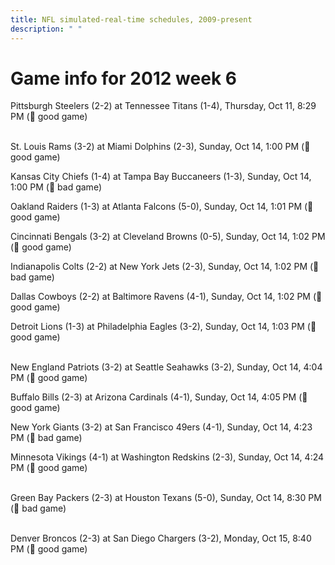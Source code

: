 ```yaml
---
title: NFL simulated-real-time schedules, 2009-present
description: " "
---
```


# Game info for 2012 week 6

Pittsburgh Steelers (2-2) at Tennessee Titans (1-4), Thursday, Oct 11, 8:29 PM (:football: good game)

<br/>St. Louis Rams (3-2) at Miami Dolphins (2-3), Sunday, Oct 14, 1:00 PM (:football: good game)

Kansas City Chiefs (1-4) at Tampa Bay Buccaneers (1-3), Sunday, Oct 14, 1:00 PM (:red_circle: bad game)

Oakland Raiders (1-3) at Atlanta Falcons (5-0), Sunday, Oct 14, 1:01 PM (:football: good game)

Cincinnati Bengals (3-2) at Cleveland Browns (0-5), Sunday, Oct 14, 1:02 PM (:football: good game)

Indianapolis Colts (2-2) at New York Jets (2-3), Sunday, Oct 14, 1:02 PM (:red_circle: bad game)

Dallas Cowboys (2-2) at Baltimore Ravens (4-1), Sunday, Oct 14, 1:02 PM (:football: good game)

Detroit Lions (1-3) at Philadelphia Eagles (3-2), Sunday, Oct 14, 1:03 PM (:football: good game)

<br/>New England Patriots (3-2) at Seattle Seahawks (3-2), Sunday, Oct 14, 4:04 PM (:football: good game)

Buffalo Bills (2-3) at Arizona Cardinals (4-1), Sunday, Oct 14, 4:05 PM (:football: good game)

New York Giants (3-2) at San Francisco 49ers (4-1), Sunday, Oct 14, 4:23 PM (:red_circle: bad game)

Minnesota Vikings (4-1) at Washington Redskins (2-3), Sunday, Oct 14, 4:24 PM (:football: good game)

<br/>Green Bay Packers (2-3) at Houston Texans (5-0), Sunday, Oct 14, 8:30 PM (:red_circle: bad game)

<br/>Denver Broncos (2-3) at San Diego Chargers (3-2), Monday, Oct 15, 8:40 PM (:football: good game)

